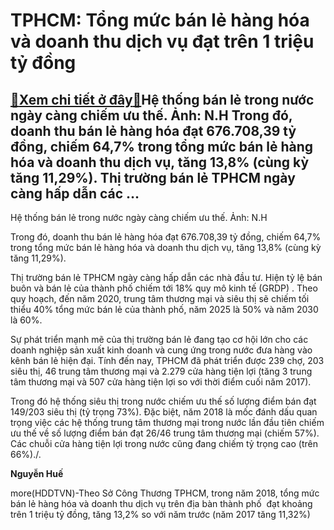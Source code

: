 TPHCM: Tổng mức bán lẻ hàng hóa và doanh thu dịch vụ đạt trên 1 triệu tỷ đồng
=============================================================================

[:gift:Xem chi tiết ở đây:gift:](https://hddtvn.com/tphcm-tong-muc-ban-le-hang-hoa-va-doanh-thu-dich-vu-dat-tren-1-trieu-ty-dong/)Hệ thống bán lẻ trong nước ngày càng chiếm ưu thế. Ảnh: N.H Trong đó, doanh thu bán lẻ hàng hóa đạt 676.708,39 tỷ đồng, chiếm 64,7% trong tổng mức bán lẻ hàng hóa và doanh thu dịch vụ, tăng 13,8% (cùng kỳ tăng 11,29%). Thị trường bán lẻ TPHCM ngày càng hấp dẫn các …
--------------------------------------------------------------------------------------------------------------------------------------------------------------------------------------------------------------------------------------------------------------------------







 






 Hệ thống bán lẻ trong nước ngày càng chiếm ưu thế. Ảnh: N.H 


Trong đó, doanh thu bán lẻ hàng hóa đạt 676.708,39 tỷ đồng, chiếm 64,7% trong tổng mức bán lẻ hàng hóa và doanh thu dịch vụ, tăng 13,8% (cùng kỳ tăng 11,29%).


 Thị trường bán lẻ TPHCM ngày càng hấp dẫn các nhà đầu tư. Hiện tỷ lệ bán buôn và bán lẻ của thành phố chiếm tới 18% quy mô kinh tế (GRDP) . Theo quy hoạch, đến năm 2020, trung tâm thương mại và siêu thị sẽ chiếm tối thiểu 40% tổng mức bán lẻ của thành phố, năm 2025 là 50% và năm 2030 là 60%. 


 Sự phát triển mạnh mẽ của thị trường bán lẻ đang tạo cơ hội lớn cho các doanh nghiệp sản xuất kinh doanh và cung ứng trong nước đưa hàng vào kênh bán lẻ hiện đại. Tính đến nay, TPHCM đã phát triển được 239 chợ, 203 siêu thị, 46 trung tâm thương mại và 2.279 cửa hàng tiện lợi (tăng 3 trung tâm thương mại và 507 cửa hàng tiện lợi so với thời điểm cuối năm 2017).


 Trong đó hệ thống siêu thị trong nước chiếm ưu thế số lượng điểm bán đạt 149/203 siêu thị (tỷ trọng 73%). Đặc biệt, năm 2018 là mốc đánh dấu quan trọng việc các hệ thống trung tâm thương mại trong nước lần đầu tiên chiếm ưu thế về số lượng điểm bán đạt 26/46 trung tâm thương mại (chiếm 57%). Các chuỗi cửa hàng tiện lợi trong nước cũng đang chiếm tỷ trọng cao (trên 66%)./.






**Nguyễn Huế**



more(HDDTVN)-Theo Sở Công Thương TPHCM, trong năm 2018, tổng mức bán lẻ hàng hóa và doanh thu dịch vụ trên địa bàn thành phố  đạt khoảng trên 1 triệu tỷ đồng, tăng 13,2% so với năm trước (năm 2017 tăng 11,32%)

